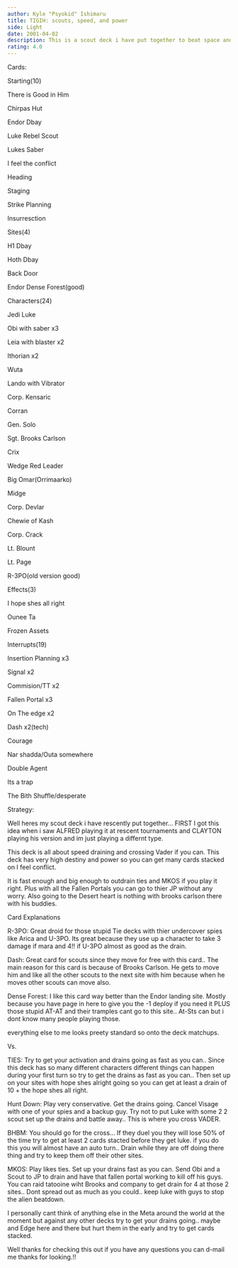 ```yaml
---
author: Kyle "Psyokid" Ishimaru
title: TIGIH: scouts, speed, and power
side: Light
date: 2001-04-02
description: This is a scout deck i have put together to beat space and everything else.
rating: 4.0
---
```

Cards: 

Starting(10)
There is Good in Him
Chirpas Hut
Endor Dbay
Luke Rebel Scout
Lukes Saber
I feel the conflict
Heading
Staging
Strike Planning
Insurresction

Sites(4)
H1 Dbay
Hoth Dbay
Back Door
Endor Dense Forest(good)

Characters(24)
Jedi Luke
Obi with saber x3
Leia with blaster x2
Ithorian x2
Wuta
Lando with Vibrator
Corp. Kensaric
Corran
Gen. Solo
Sgt. Brooks Carlson
Crix
Wedge Red Leader
Big Omar(Orrimaarko)
Midge
Corp. Devlar
Chewie of Kash
Corp. Crack
Lt. Blount
Lt. Page
R-3PO(old version good)

Effects(3)
I hope shes all right
Ounee Ta
Frozen Assets

Interrupts(19)
Insertion Planning x3
Signal x2
Commision/TT x2
Fallen Portal x3
On The edge x2
Dash x2(tech)
Courage
Nar shadda/Outa somewhere
Double Agent
Its a trap
The Bith Shuffle/desperate 

Strategy: 

Well heres my scout deck i have rescently put together... FIRST I got this idea when i saw ALFRED playing it at rescent tournaments and CLAYTON playing his version and im just playing a differnt type. 

This deck is all about speed draining and crossing Vader if you can.  This deck has very high destiny and power so you can get many cards stacked on I feel conflict.  

It is fast enough and big enough to outdrain ties and MKOS if you play it right.  Plus with all the Fallen Portals you can go to thier JP without any worry.  Also going to the Desert heart is nothing with brooks carlson there with his buddies.

Card Explanations

R-3PO:  Great droid for those stupid Tie decks with thier undercover spies like Arica and U-3PO.  Its great because they use up a character to take 3 damage if mara and 4!! if U-3PO almost as good as the drain.

Dash:  Great card for scouts since they move for free with this card.. The main reason for this card is because of Brooks Carlson.  He gets to move him and like all the other scouts to the next site with him because when he moves other scouts can move also.  

Dense Forest:  I like this card way better than the Endor landing site.  Mostly because you have page in here to give you the -1 deploy if you need it PLUS those stupid AT-AT and their tramples cant go to this site.. At-Sts can but i dont know many people playing those.

everything else to me looks preety standard so onto the deck matchups.

Vs.

TIES:  Try to get your activation and drains going as fast as you can..  Since this deck has so many different characters different things can happen during your first turn so try to get the drains as fast as you can..  Then set up on your sites with hope shes alright going so you can get at least a drain of 10 + the hope shes all right.

Hunt Down:  Play very conservative.  Get the drains going.  Cancel Visage with one of your spies and a backup guy.  Try not to put Luke with some 2 2 scout set up the drains and battle away..  This is where you cross VADER.

BHBM:  You should go for the cross... If they duel you they will lose 50% of the time try to get at least 2 cards stacted before they get luke.  if you do this you will almost have an auto turn..  Drain while they are off doing there thing and try to keep them off their other sites.

MKOS:  Play likes ties.  Set up your drains fast as you can.  Send Obi and a Scout to JP to drain and have that fallen portal working to kill off his guys.  You can raid tatooine wiht Brooks and company to get drain for 4 at those 2 sites..  Dont spread out as much as you could.. keep luke with guys to stop the alien beatdown. 

I personally cant think of anything else in the Meta around the world at the moment but against any other decks try to get your drains going.. maybe and Edge here and there but hurt them in the early and try to get cards stacked.

Well thanks for checking this out if you have any questions you can d-mail me thanks for looking.!! 